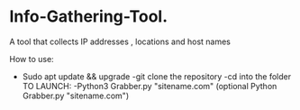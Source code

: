 # Info-Gathering-Tool.
A tool that collects IP addresses , locations and host names

How to use:

- Sudo apt update && upgrade
-git clone the repository
-cd into the folder
TO LAUNCH:
-Python3 Grabber.py "sitename.com" (optional Python Grabber.py "sitename.com")
